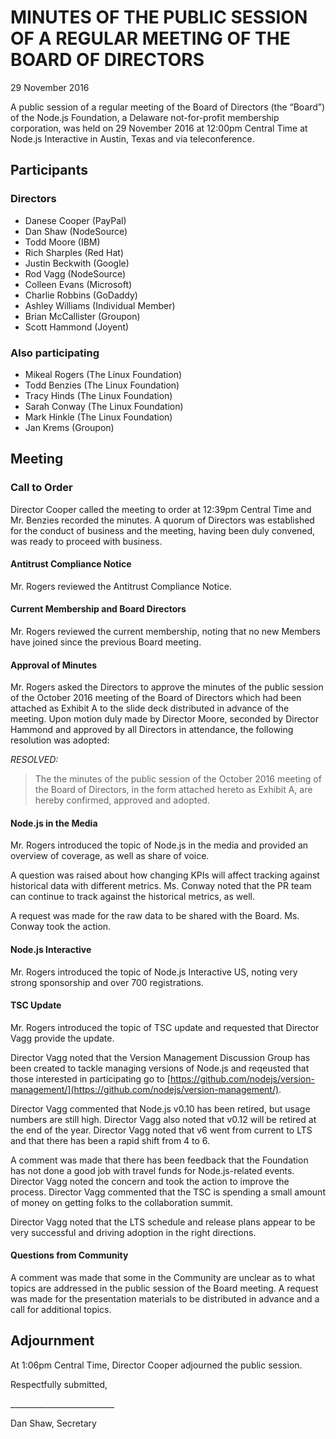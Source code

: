 # MINUTES OF THE PUBLIC SESSION OF A REGULAR MEETING OF THE BOARD OF DIRECTORS

29 November 2016

A public session of a regular meeting of the Board of Directors (the “Board”) of the Node.js Foundation, a Delaware not-for-profit membership corporation, was held on 29 November 2016 at 12:00pm Central Time at Node.js Interactive in Austin, Texas and via teleconference.

## Participants
### Directors

* Danese Cooper (PayPal)
* Dan Shaw (NodeSource)
* Todd Moore (IBM)
* Rich Sharples (Red Hat)
* Justin Beckwith (Google)
* Rod Vagg (NodeSource)
* Colleen Evans (Microsoft)
* Charlie Robbins (GoDaddy)
* Ashley Williams (Individual Member)
* Brian McCallister (Groupon)
* Scott Hammond (Joyent)

### Also participating

* Mikeal Rogers (The Linux Foundation)
* Todd Benzies (The Linux Foundation)
* Tracy Hinds (The Linux Foundation)
* Sarah Conway (The Linux Foundation)
* Mark Hinkle (The Linux Foundation)
* Jan Krems (Groupon)

## Meeting
### Call to Order

Director Cooper called the meeting to order at 12:39pm Central Time and Mr. Benzies recorded the minutes. A quorum of Directors was established for the conduct of business and the meeting, having been duly convened, was ready to proceed with business.

#### Antitrust Compliance Notice

Mr. Rogers reviewed the Antitrust Compliance Notice.

#### Current Membership and Board Directors

Mr. Rogers reviewed the current membership, noting that no new Members have joined since the previous Board meeting.

#### Approval of Minutes

Mr. Rogers asked the Directors to approve the minutes of the public session of the October 2016 meeting of the Board of Directors which had been attached as Exhibit A to the slide deck distributed in advance of the meeting. Upon motion duly made by Director Moore, seconded by Director Hammond and approved by all Directors in attendance, the following resolution was adopted:

_RESOLVED:_
> The the minutes of the public session of the October 2016 meeting of the Board of Directors, in the form attached hereto as Exhibit A, are hereby confirmed, approved and adopted.

#### Node.js in the Media

Mr. Rogers introduced the topic of Node.js in the media and provided an overview of coverage, as well as share of voice.

A question was raised about how changing KPIs will affect tracking against historical data with different metrics. Ms. Conway noted that the PR team can continue to track against the historical metrics, as well.

A request was made for the raw data to be shared with the Board. Ms. Conway took the action.

#### Node.js Interactive

Mr. Rogers introduced the topic of Node.js Interactive US, noting very strong sponsorship and over 700 registrations.

#### TSC Update

Mr. Rogers introduced the topic of TSC update and requested that Director Vagg provide the update.

Director Vagg noted that the Version Management Discussion Group has been created to tackle managing versions of Node.js and reqeusted that those interested in participating go to [https://github.com/nodejs/version-management/](https://github.com/nodejs/version-management/).

Director Vagg commented that Node.js v0.10 has been retired, but usage numbers are still high. Director Vagg also noted that v0.12 will be retired at the end of the year. Director Vagg noted that v6 went from current to LTS and that there has been a rapid shift from 4 to 6.

A comment was made that there has been feedback that the Foundation has not done a good job with travel funds for Node.js-related events. Director Vagg noted the concern and took the action to improve the process. Director Vagg commented that the TSC is spending a small amount of money on getting folks to the collaboration summit.

Director Vagg noted that the LTS schedule and release plans appear to be very successful and driving adoption in the right directions.

#### Questions from Community

A comment was made that some in the Community are unclear as to what topics are addressed in the public session of the Board meeting. A request was made for the presentation materials to be distributed in advance and a call for additional topics.

## Adjournment


At 1:06pm Central Time, Director Cooper adjourned the public session.

Respectfully submitted,

\__________________________

Dan Shaw, Secretary
